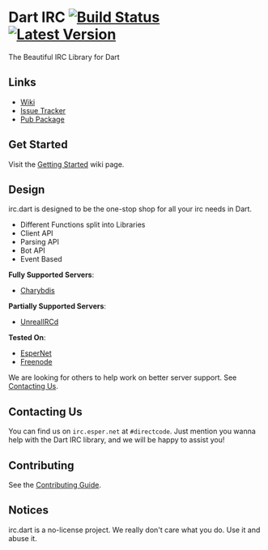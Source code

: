 # Dart IRC [![Build Status](https://travis-ci.org/DirectMyFile/irc.dart.svg?branch=master)](https://travis-ci.org/DirectMyFile/irc.dart) [![Latest Version](https://img.shields.io/badge/pub-2.1.1-blue.svg)](https://pub.dartlang.org/packages/irc)

The Beautiful IRC Library for Dart

## Links

- [Wiki](https://github.com/DirectMyFile/irc.dart/wiki/Home)
- [Issue Tracker](https://github.com/DirectMyFile/irc.dart/issues)
- [Pub Package](https://pub.dartlang.org/packages/irc)

## Get Started

Visit the [Getting Started](https://github.com/DirectMyFile/irc.dart/wiki/Getting-Started) wiki page.

## Design

irc.dart is designed to be the one-stop shop for all your irc needs in Dart.

- Different Functions split into Libraries
- Client API
- Parsing API
- Bot API
- Event Based

**Fully Supported Servers**:
- [Charybdis](https://github.com/atheme/charybdis)

**Partially Supported Servers**:
- [UnrealIRCd](http://www.unrealircd.com/)

**Tested On**:
- [EsperNet](https://www.esper.net/)
- [Freenode](https://freenode.net/)

We are looking for others to help work on better server support. See [Contacting Us](#contacting-us).

## Contacting Us

You can find us on `irc.esper.net` at `#directcode`. Just mention you wanna help with the Dart IRC library, and we will be happy to assist you!

## Contributing

See the [Contributing Guide](https://github.com/DirectMyFile/irc.dart/blob/master/CONTRIBUTING.md).

## Notices

irc.dart is a no-license project. We really don't care what you do. Use it and abuse it.
